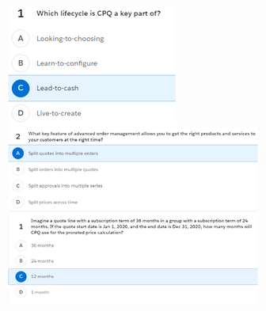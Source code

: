 ![Q1](./Assets/Questions%20and%20Answers/Q1.png)
![Q2](./Assets/Questions%20and%20Answers/Q2.png)
![Q3](./Assets/Questions%20and%20Answers/Q3.png)